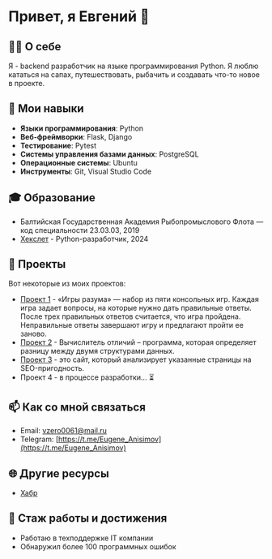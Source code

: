 # Привет, я Евгений 👋

## 👩‍💻 О себе

Я - backend разработчик на языке программирования Python. Я люблю кататься на сапах, путешествовать, рыбачить и создавать что-то новое в проекте.

## 🚀 Мои навыки

- **Языки программирования**: Python
- **Веб-фреймворки**: Flask, Django
- **Тестирование**: Pytest
- **Системы управления базами данных**: PostgreSQL
- **Операционные системы**: Ubuntu
- **Инструменты**: Git, Visual Studio Code

## 🎓 Образование

- Балтийская Государственная Академия Рыбопромыслового Флота — код специальности 23.03.03, 2019
- [Хекслет](https://ru.hexlet.io) - Python-разработчик, 2024

## 🔧 Проекты

Вот некоторые из моих проектов:

- [Проект 1](https://github.com/EugeneAnisimov97/python-project-49) - «Игры разума» — набор из пяти консольных игр. Каждая игра задает вопросы, на которые нужно дать правильные ответы. После трех правильных ответов считается, что игра пройдена. Неправильные ответы завершают игру и предлагают пройти ее заново.
- [Проект 2](https://github.com/EugeneAnisimov97/python-project-50) - Вычислитель отличий – программа, которая определяет разницу между двумя структурами данных.
- [Проект 3](https://github.com/EugeneAnisimov97/python-project-83) - это сайт, который анализирует указанные страницы на SEO-пригодность.
- Проект 4 - в процессе разработки... ⏳

## 📫 Как со мной связаться

- Email: vzero0061@mail.ru
- Telegram: [https://t.me/Eugene_Anisimov](https://t.me/Eugene_Anisimov)

## 🌐 Другие ресурсы

- [Хабр](https://habr.com/ru/users/EugeneAnisimov97/)

## 🎉 Стаж работы и достижения

- Работаю в техподдержке IT компании
- Обнаружил более 100 программных ошибок
